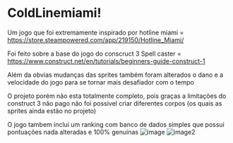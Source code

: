 # ColdLinemiami!

Um jogo que foi extremamente inspirado por hotline miami = https://store.steampowered.com/app/219150/Hotline_Miami/

 
Foi feito sobre a base do jogo do conscruct 3 Spell caster = https://www.construct.net/en/tutorials/beginners-guide-construct-1

Além da obvias mudanças das sprites também foram alterados o dano e a velocidade do jogo para se tornar
mais desafiador com o tempo

O projeto porém não esta totalmente completo, pois graças a limitações do construct 3 não pago não foi possivel criar diferentes corpos (os quais as sprites ainda estão no projeto)
 


O jogo tambem inclui um ranking com banco de dados simples que possui pontuações nada alteradas e 100% genuinas 
![image](https://github.com/user-attachments/assets/4786d65f-9d93-4a51-abb1-89628cd299a3)
![image2](https://github.com/user-attachments/assets/d538a2eb-c987-4110-818d-7195a7e4180d)
